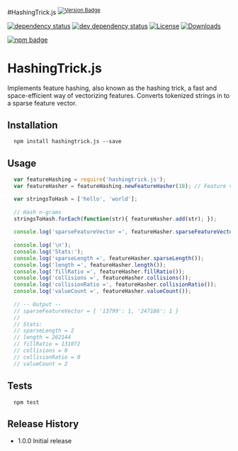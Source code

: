#HashingTrick.js <sup>[![Version Badge][version-image]][npm-url]</sup>

[![dependency status][dependencies-image]][dependencies-url]
[![dev dependency status][devDependencies-image]][devDependencies-url]
[![License][license-image]][license-url]
[![Downloads][downloads-image]][downloads-url]

[![npm badge][npm-badge]][npm-url]


# HashingTrick.js
Implements feature hashing, also known as the hashing trick, a fast and space-efficient way of vectorizing features. Converts tokenized strings in to a sparse feature vector.

## Installation

```shell
  npm install hashingtrick.js --save
```


## Usage

```js
  var featureHashing = require('hashingtrick.js');
  var featureHasher = featureHashing.newFeatureHasher(18); // Feature vector will be 2^18 elements

  var stringsToHash = ['hello', 'world'];
  
  // Hash n-grams
  stringsToHash.forEach(function(str){ featureHasher.add(str); });
  
  console.log('sparseFeatureVector =', featureHasher.sparseFeatureVector());
  
  console.log('\n');
  console.log('Stats:');
  console.log('sparseLength =', featureHasher.sparseLength());
  console.log('length =', featureHasher.length());
  console.log('fillRatio =', featureHasher.fillRatio());
  console.log('collisions =', featureHasher.collisions());
  console.log('collisionRatio =', featureHasher.collisionRatio());
  console.log('valueCount =', featureHasher.valueCount());
  
  // -- Output --
  // sparseFeatureVector = { '13799': 1, '247186': 1 }
  //
  // Stats:
  // sparseLength = 2
  // length = 262144
  // fillRatio = 131072
  // collisions = 0
  // collisionRatio = 0
  // valueCount = 2
```

## Tests

```shell
  npm test
```

## Release History

* 1.0.0 Initial release

[version-image]: http://versionbadg.es/justinormont/hashingtrick.js.svg
[npm-url]: https://www.npmjs.com/package/hashingtrick.js
[dependencies-image]: https://david-dm.org/justinormont/hashingtrick.js.svg
[dependencies-url]: https://david-dm.org/justinormont/hashingtrick.js
[devDependencies-image]: https://david-dm.org/justinormont/hashingtrick.js/dev-status.svg
[devDependencies-url]: https://david-dm.org/justinormont/hashingtrick.js#info=devDependencies
[npm-badge]: https://nodei.co/npm/hashingtrick.js.png?downloads=true
[license-image]: http://img.shields.io/npm/l/hashingtrick.js.svg
[license-url]: LICENSE
[downloads-image]: http://img.shields.io/npm/dm/hashingtrick.js.svg
[downloads-url]: http://npm-stat.com/charts.html?package=hashingtrick.js
